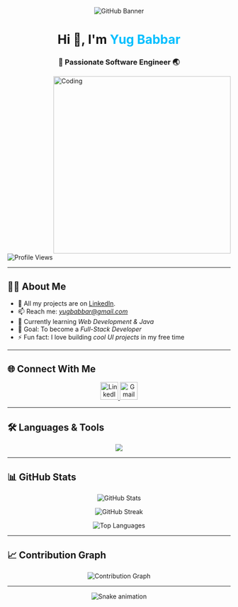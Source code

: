 <!-- Banner -->
<p align="center">
  <img src="https://raw.githubusercontent.com/yug1505-coder/yug1505-coder/main/Github%20banner.png" alt="GitHub Banner" />
</p>

<!-- Heading -->
<h1 align="center">Hi 👋, I'm <span style="color:#00bfff;">Yug Babbar</span></h1>
<h3 align="center">🚀 Passionate Software Engineer  🌏</h3>

<!-- GIF Animation -->
<img align="right" alt="Coding" width="400" src="https://camo.githubusercontent.com/4d9f5ecceb711eec6e2018f38a5677dc657c9738d4a65ba3b928c41c0a45b439/68747470733a2f2f6d69726f2e6d656469756d2e636f6d2f6d61782f313336302f302a37513379765349765f7430696f4a2d5a2e676966" />

<!-- Profile Views -->
<p align="left">
  <img src="https://komarev.com/ghpvc/?username=yug1505-coder&label=Profile%20Views&color=0e75b6&style=flat-square" alt="Profile Views" />
</p>

---

## 👨‍💻 About Me
- 💼 All my projects are on [LinkedIn](https://www.linkedin.com/in/yug-babbar-b95434315).  
- 📫 Reach me: *yugbabbar@gmail.com*  
- 🌱 Currently learning *Web Development & Java*  
- 🎯 Goal: To become a *Full-Stack Developer*  
- ⚡ Fun fact: I love building *cool UI projects* in my free time  

---

## 🌐 Connect With Me
<p align="center">
  <a href="[https://www.linkedin.com/in/yug-babbar-b95434315]" target="_blank">
    <img src="https://skillicons.dev/icons?i=linkedin" height="40" alt="LinkedIn"/>
  </a>
  <a href="mailto:yugbabbar@gmail.com" target="_blank">
    <img src="https://skillicons.dev/icons?i=gmail" height="40" alt="Gmail"/>
  </a>
</p>

---

## 🛠 Languages & Tools
<p align="center">
  <img src="https://skillicons.dev/icons?i=java,python,js,html,css,react,bootstrap,c" />
</p>

---

## 📊 GitHub Stats
<p align="center">
  <img src="https://github-readme-stats.vercel.app/api?username=yug1505-coder&show_icons=true&theme=tokyonight" alt="GitHub Stats" />
</p>

<p align="center">
  <img src="https://github-readme-streak-stats.herokuapp.com/?user=yug1505-coder&theme=tokyonight" alt="GitHub Streak" />
</p>

<p align="center">
  <img src="https://github-readme-stats.vercel.app/api/top-langs/?username=yug1505-coder&layout=compact&theme=tokyonight" alt="Top Languages" />
</p>

---

## 📈 Contribution Graph
<p align="center">
  <img src="https://github-readme-activity-graph.vercel.app/graph?username=yug1505-coder&theme=react-dark" alt="Contribution Graph"/>
</p>

---

<!-- Snake Game Repo View -->

<div align="center">
  <img src="https://profile-readme-generator.com/assets/snake.svg" alt="Snake animation" />
</div>
